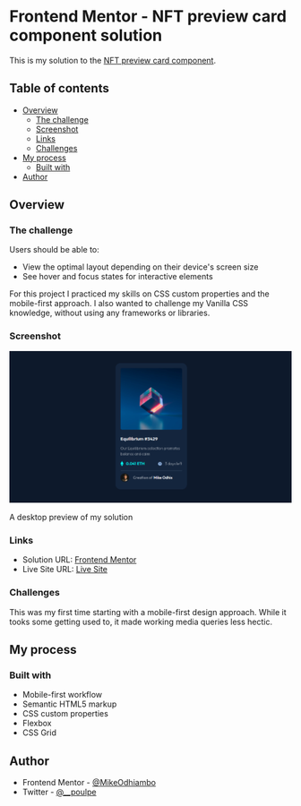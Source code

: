 # Frontend Mentor - NFT preview card component solution

This is my solution to the [NFT preview card component](https://www.frontendmentor.io/challenges/nft-preview-card-component-SbdUL_w0U).

## Table of contents

- [Overview](#overview)
  - [The challenge](#the-challenge)
  - [Screenshot](#screenshot)
  - [Links](#links)
  - [Challenges](#challenges)
- [My process](#my-process)
  - [Built with](#built-with)
- [Author](#author)

## Overview

### The challenge

Users should be able to:

- View the optimal layout depending on their device's screen size
- See hover and focus states for interactive elements

For this project I practiced my skills on CSS custom properties and the mobile-first approach. I also wanted to challenge my Vanilla CSS knowledge, without using any frameworks or libraries.

### Screenshot

![](./images/screenshot.png)

A desktop preview of my solution


### Links

- Solution URL: [Frontend Mentor](https://www.frontendmentor.io/solutions/nft-preview-card-component-f5nnzFfvGy)
- Live Site URL: [Live Site](https://poulpe-nftppc.netlify.app/)

### Challenges
This was my first time starting with a mobile-first design approach. While it tooks some getting used to, it made working media queries less hectic.


## My process

### Built with

- Mobile-first workflow
- Semantic HTML5 markup
- CSS custom properties
- Flexbox
- CSS Grid

## Author

- Frontend Mentor - [@MikeOdhiambo](https://www.frontendmentor.io/profile/MikeOdhiambo)
- Twitter - [@__poulpe](https://twitter.com/__poulpe)



